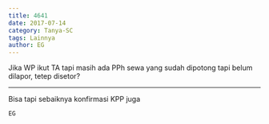 ```yaml
---
title: 4641
date: 2017-07-14
category: Tanya-SC
tags: Lainnya
author: EG
---
```


Jika WP ikut TA tapi masih ada PPh sewa yang sudah dipotong tapi belum dilapor, tetep disetor?

---

Bisa tapi sebaiknya konfirmasi KPP juga

`EG`
